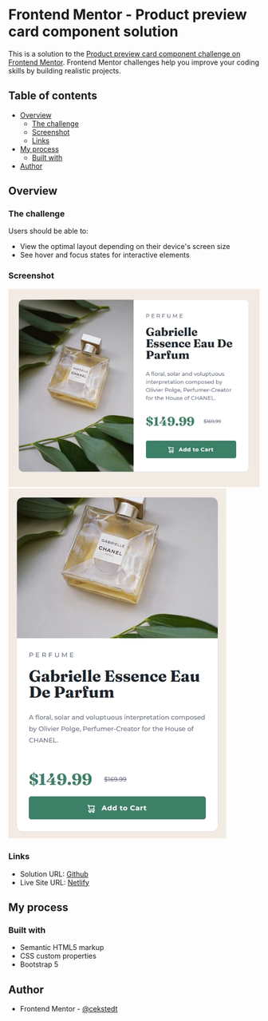 # Frontend Mentor - Product preview card component solution

This is a solution to the [Product preview card component challenge on Frontend Mentor](https://www.frontendmentor.io/challenges/product-preview-card-component-GO7UmttRfa). Frontend Mentor challenges help you improve your coding skills by building realistic projects.

## Table of contents

- [Overview](#overview)
  - [The challenge](#the-challenge)
  - [Screenshot](#screenshot)
  - [Links](#links)
- [My process](#my-process)
  - [Built with](#built-with)
- [Author](#author)

## Overview

### The challenge

Users should be able to:

- View the optimal layout depending on their device's screen size
- See hover and focus states for interactive elements

### Screenshot

![Desktop](./design/desktop-screenshot.jpg)
![Mobile](./design/mobile-screenshot.jpg)

### Links

- Solution URL: [Github](https://github.com/cekstedt/FEM-Product-Preview-Card-Component)
- Live Site URL: [Netlify](https://visionary-piroshki-f574a8.netlify.app/)

## My process

### Built with

- Semantic HTML5 markup
- CSS custom properties
- Bootstrap 5

## Author

- Frontend Mentor - [@cekstedt](https://www.frontendmentor.io/profile/cekstedt)
